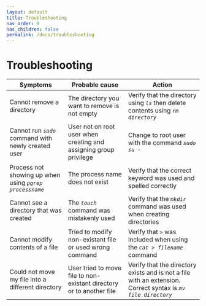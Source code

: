 ```yaml
---
layout: default
title: Troubleshooting
nav_order: 9
has_children: false
permalink: /docs/troubleshooting
---
```


# Troubleshooting



| Symptoms | Probable cause | Action |
|----------|----------------|--------|
|Cannot remove a directory| The directory you want to remove is not empty | Verify that the directory using *`ls`* then delete contents using *`rm directory`*|
| Cannot run *`sudo`* command with newly created user| User not on root user when creating and assigning group privilege               | Change to root user with the command *`sudo su -`*|
| Process not showing up when using *`pgrep processname`*        | The process name does not exist | Verify that the correct keyword was used and spelled correctly |
| Cannot see a directory that was created |The *`touch`* command was mistakenly used | Verify that the *`mkdir`* command was used when creating directories
|Cannot modify contents of a file | Tried to modify non-existant file or used wrong command | Verify that *`>`* was included when using the *`cat > filename`* command
|Could not move my file into a different directory|User tried to move file to non-existant directory or to another file| Verify that the directory exists and is not a file with an extension. Correct syntax is *`mv file directory`*